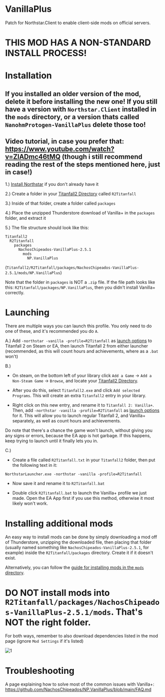 # VanillaPlus
Patch for Northstar.Client to enable client-side mods on official servers.

# THIS MOD HAS A NON-STANDARD INSTALL PROCESS!

# Installation

## If you installed an older version of the mod, delete it before installing the new one! If you still have a version with `Northstar.Client` installed in the `mods` directory, or a version thats called `NanohmProtogen-VanillaPlus` delete those too!

## Video tutorial, in case you prefer that: https://www.youtube.com/watch?v=ZlADmc46tMQ (though i still recommend reading the rest of the steps mentioned here, just in case!)

1.) [Install Northstar](https://docs.northstar.tf/Wiki/installing-northstar/basic-setup/) if you don't already have it

2.) Create a folder in your [Titanfall2 Directory](https://docs.northstar.tf/Wiki/installing-northstar/troubleshooting/#finding-game-location) called `R2Titanfall`

3.) Inside of that folder, create a folder called `packages`

4.) Place the unzipped Thunderstore download of Vanilla+ in the `packages` folder, and extract it

5.) The file structure should look like this:
```
Titanfall2
  R2Titanfall
    packages
      NachosChipeados-VanillaPlus-2.5.1
        mods
          NP.VanillaPlus
```
(`Titanfall2/R2Titanfall/packages/NachosChipeados-VanillaPlus-2.5.1/mods/NP.VanillaPlus`)

Note that the folder in `packages` is NOT a `.zip` file. If the file path looks like this: `R2Titanfall/packages/NP.VanillaPlus`, then you didn't install Vanilla+ correctly.

# Launching

There are multiple ways you can launch this profile. You only need to do one of these, and it's recommended you do `A`.

A.) Add `-northstar -vanilla -profile=R2Titanfall` as [launch options](https://docs.northstar.tf/Wiki/installing-northstar/troubleshooting/#adding-launch-options) to Titanfall 2 on Steam or EA, then launch Titanfall 2 from either launcher (recommended, as this will count hours and achievements, where as a `.bat` won't)

B.)
- On steam, on the bottom left of your library click `Add a Game` -> `Add a Non-Steam Game` -> `Browse`, and locate your [Titanfall2 Directory](https://docs.northstar.tf/Wiki/installing-northstar/troubleshooting/#finding-game-location). 

- After you do this, select `Titanfall2.exe` and click `Add selected Programs`. This will create an extra `Titanfall2` entry in your library.

- Right click on this new entry, and rename it to `Titanfall 2: Vanilla+`. Then, add `-northstar -vanilla -profile=R2Titanfall` as [launch options](https://docs.northstar.tf/Wiki/installing-northstar/troubleshooting/#adding-launch-options) for it. This will allow you to launch regular Titanfall 2, and Vanilla+ separately, as well as count hours and achievements.

Do note that there's a chance the game won't launch, without giving you any signs or errors, because the EA app is hot garbage. If this happens, keep trying to launch until it finally lets you in.

C.)
- Create a file called `R2Titanfall.txt` in your `Titanfall2` folder, then put the following text in it:
```
NorthstarLauncher.exe -northstar -vanilla -profile=R2Titanfall
```
- Now save it and rename it to `R2Titanfall.bat`

- Double click `R2Titanfall.bat` to launch the Vanilla+ profile we just made. Open the EA App first if you use this method, otherwise it most likely won't work.

# Installing additional mods

An easy way to install mods can be done by simply downloading a mod off of Thunderstore, unzipping the downloaded file, then placing that folder (usually named something like `NachosChipeados-VanillaPlus-2.5.1`, for example) inside the `R2Titanfall/packages` directory. Create it if it doesn't exist.

Alternatively, you can follow the [guide for installing mods in the `mods` directory](https://docs.northstar.tf/Wiki/installing-northstar/manual-installation/#installing-northstar-mods-manually).

# DO NOT install mods into `R2Titanfall/packages/NachosChipeados-VanillaPlus-2.5.1/mods`. That's NOT the right folder.

For both ways, remember to also download dependencies listed in the mod page (ignore `Mod Settings` if it's listed)

![1](https://docs.northstar.tf/Wiki/images/manual-mod-install.png)

# Troubleshooting

A page explaining how to solve most of the common issues with Vanilla+: https://github.com/NachosChipeados/NP.VanillaPlus/blob/main/FAQ.md
